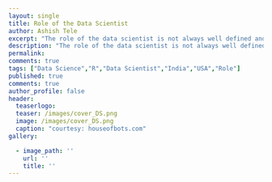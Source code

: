 ```yaml
---
layout: single
title: Role of the Data Scientist
author: Ashish Tele
excerpt: "The role of the data scientist is not always well defined and well structured. People have various views regarding this role."
description: "The role of the data scientist is not always well defined and well structured. People have various views regarding this role."
permalink:
comments: true
tags: ["Data Science","R","Data Scientist","India","USA","Role"]
published: true
comments: true
author_profile: false
header:
  teaserlogo:
  teaser: /images/cover_DS.png
  image: /images/cover_DS.png
  caption: "courtesy: houseofbots.com"
gallery:

  - image_path: ''
    url: ''
    title: ''
---
```

